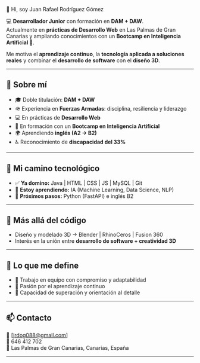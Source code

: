 👋 Hi, soy Juan Rafael Rodríguez Gómez

💻 **Desarrollador Junior** con formación en **DAM + DAW**.  
Actualmente en **prácticas de Desarrollo Web** en Las Palmas de Gran Canarias y ampliando conocimientos con un **Bootcamp en Inteligencia Artificial 🤖**.  

Me motiva el **aprendizaje continuo**, la **tecnología aplicada a soluciones reales** y combinar el **desarrollo de software** con el **diseño 3D**.  


---

## 🧭 Sobre mí
- 🎓 Doble titulación: **DAM + DAW**  
- 🪖 Experiencia en **Fuerzas Armadas**: disciplina, resiliencia y liderazgo  
- 💻 En prácticas de **Desarrollo Web**  
- 🤖 En formación con un **Bootcamp en Inteligencia Artificial**  
- 🌍 Aprendiendo **inglés (A2 → B2)**  
- ♿ Reconocimiento de **discapacidad del 33%**

---

## 🔧 Mi camino tecnológico
- ✅ **Ya domino:** Java | HTML | CSS | JS | MySQL | Git  
- 🚀 **Estoy aprendiendo:** IA (Machine Learning, Data Science, NLP)  
- 🎯 **Próximos pasos:** Python (FastAPI) e inglés B2  

---

## 🎨 Más allá del código
- Diseño y modelado 3D → Blender | RhinoCeros | Fusion 360  
- Interés en la unión entre **desarrollo de software + creatividad 3D**  

---

## 🌟 Lo que me define
- 🤝 Trabajo en equipo con compromiso y adaptabilidad  
- 🚀 Pasión por el aprendizaje continuo  
- 🧩 Capacidad de superación y orientación al detalle  


---

## 📫 Contacto
📧 [jrdog088@gmail.com]  
📱 646 412 702  
📍 Las Palmas de Gran Canarias, Canarias,  España  

---
